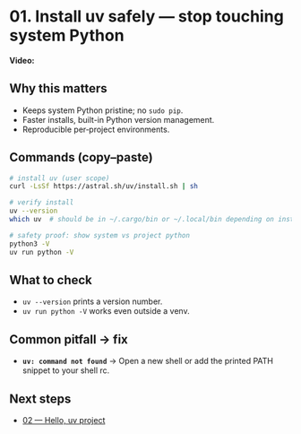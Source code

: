 # 01. Install uv safely — stop touching system Python

**Video:** 

## Why this matters
- Keeps system Python pristine; no `sudo pip`.
- Faster installs, built-in Python version management.
- Reproducible per‑project environments.

## Commands (copy–paste)
```bash
# install uv (user scope)
curl -LsSf https://astral.sh/uv/install.sh | sh

# verify install
uv --version
which uv  # should be in ~/.cargo/bin or ~/.local/bin depending on installer

# safety proof: show system vs project python
python3 -V
uv run python -V
```

## What to check
- `uv --version` prints a version number.
- `uv run python -V` works even outside a venv.

## Common pitfall → fix
- **`uv: command not found`** → Open a new shell or add the printed PATH snippet to your shell rc.

## Next steps
- [02 — Hello, uv project](./02-hello-uv-project.md)
